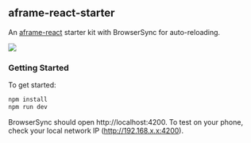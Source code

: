 ## aframe-react-starter

An [aframe-react](https://github.com/ngokevin/aframe-react) starter kit with BrowserSync for auto-reloading.

![](https://rawgit.com/fouad/aframe-react-starter/master/public/assets/images/screen.png)

### Getting Started

To get started:

```bash
npm install
npm run dev
```

BrowserSync should open http://localhost:4200. To test on your phone, check your local network IP (http://192.168.x.x:4200).
